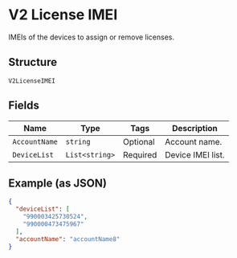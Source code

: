 
# V2 License IMEI

IMEIs of the devices to assign or remove licenses.

## Structure

`V2LicenseIMEI`

## Fields

| Name | Type | Tags | Description |
|  --- | --- | --- | --- |
| `AccountName` | `string` | Optional | Account name. |
| `DeviceList` | `List<string>` | Required | Device IMEI list. |

## Example (as JSON)

```json
{
  "deviceList": [
    "990003425730524",
    "990000473475967"
  ],
  "accountName": "accountName8"
}
```

